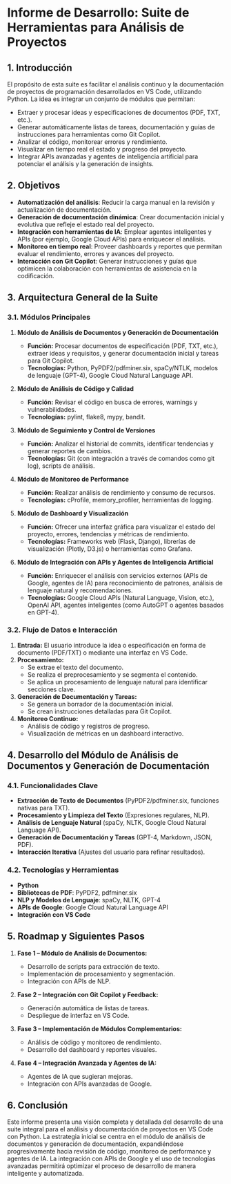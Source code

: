 # Informe de Desarrollo: Suite de Herramientas para Análisis de Proyectos

## 1. Introducción

El propósito de esta suite es facilitar el análisis continuo y la documentación de proyectos de programación desarrollados en VS Code, utilizando Python. La idea es integrar un conjunto de módulos que permitan:
- Extraer y procesar ideas y especificaciones de documentos (PDF, TXT, etc.).
- Generar automáticamente listas de tareas, documentación y guías de instrucciones para herramientas como Git Copilot.
- Analizar el código, monitorear errores y rendimiento.
- Visualizar en tiempo real el estado y progreso del proyecto.
- Integrar APIs avanzadas y agentes de inteligencia artificial para potenciar el análisis y la generación de insights.

## 2. Objetivos

- **Automatización del análisis**: Reducir la carga manual en la revisión y actualización de documentación.
- **Generación de documentación dinámica**: Crear documentación inicial y evolutiva que refleje el estado real del proyecto.
- **Integración con herramientas de IA**: Emplear agentes inteligentes y APIs (por ejemplo, Google Cloud APIs) para enriquecer el análisis.
- **Monitoreo en tiempo real**: Proveer dashboards y reportes que permitan evaluar el rendimiento, errores y avances del proyecto.
- **Interacción con Git Copilot**: Generar instrucciones y guías que optimicen la colaboración con herramientas de asistencia en la codificación.

## 3. Arquitectura General de la Suite

### 3.1. Módulos Principales

1. **Módulo de Análisis de Documentos y Generación de Documentación**  
   - **Función:** Procesar documentos de especificación (PDF, TXT, etc.), extraer ideas y requisitos, y generar documentación inicial y tareas para Git Copilot.
   - **Tecnologías:** Python, PyPDF2/pdfminer.six, spaCy/NTLK, modelos de lenguaje (GPT-4), Google Cloud Natural Language API.

2. **Módulo de Análisis de Código y Calidad**  
   - **Función:** Revisar el código en busca de errores, warnings y vulnerabilidades.
   - **Tecnologías:** pylint, flake8, mypy, bandit.

3. **Módulo de Seguimiento y Control de Versiones**  
   - **Función:** Analizar el historial de commits, identificar tendencias y generar reportes de cambios.
   - **Tecnologías:** Git (con integración a través de comandos como git log), scripts de análisis.

4. **Módulo de Monitoreo de Performance**  
   - **Función:** Realizar análisis de rendimiento y consumo de recursos.
   - **Tecnologías:** cProfile, memory_profiler, herramientas de logging.

5. **Módulo de Dashboard y Visualización**  
   - **Función:** Ofrecer una interfaz gráfica para visualizar el estado del proyecto, errores, tendencias y métricas de rendimiento.
   - **Tecnologías:** Frameworks web (Flask, Django), librerías de visualización (Plotly, D3.js) o herramientas como Grafana.

6. **Módulo de Integración con APIs y Agentes de Inteligencia Artificial**  
   - **Función:** Enriquecer el análisis con servicios externos (APIs de Google, agentes de IA) para reconocimiento de patrones, análisis de lenguaje natural y recomendaciones.
   - **Tecnologías:** Google Cloud APIs (Natural Language, Vision, etc.), OpenAI API, agentes inteligentes (como AutoGPT o agentes basados en GPT-4).

### 3.2. Flujo de Datos e Interacción

1. **Entrada:** El usuario introduce la idea o especificación en forma de documento (PDF/TXT) o mediante una interfaz en VS Code.
2. **Procesamiento:**  
   - Se extrae el texto del documento.  
   - Se realiza el preprocesamiento y se segmenta el contenido.  
   - Se aplica un procesamiento de lenguaje natural para identificar secciones clave.  
3. **Generación de Documentación y Tareas:**  
   - Se genera un borrador de la documentación inicial.  
   - Se crean instrucciones detalladas para Git Copilot.  
4. **Monitoreo Continuo:**  
   - Análisis de código y registros de progreso.  
   - Visualización de métricas en un dashboard interactivo.  

## 4. Desarrollo del Módulo de Análisis de Documentos y Generación de Documentación

### 4.1. Funcionalidades Clave

- **Extracción de Texto de Documentos** (PyPDF2/pdfminer.six, funciones nativas para TXT).
- **Procesamiento y Limpieza del Texto** (Expresiones regulares, NLP).
- **Análisis de Lenguaje Natural** (spaCy, NLTK, Google Cloud Natural Language API).
- **Generación de Documentación y Tareas** (GPT-4, Markdown, JSON, PDF).
- **Interacción Iterativa** (Ajustes del usuario para refinar resultados).

### 4.2. Tecnologías y Herramientas

- **Python**
- **Bibliotecas de PDF**: PyPDF2, pdfminer.six
- **NLP y Modelos de Lenguaje**: spaCy, NLTK, GPT-4
- **APIs de Google**: Google Cloud Natural Language API
- **Integración con VS Code**

## 5. Roadmap y Siguientes Pasos

1. **Fase 1 – Módulo de Análisis de Documentos:**  
   - Desarrollo de scripts para extracción de texto.  
   - Implementación de procesamiento y segmentación.  
   - Integración con APIs de NLP.  

2. **Fase 2 – Integración con Git Copilot y Feedback:**  
   - Generación automática de listas de tareas.  
   - Despliegue de interfaz en VS Code.  

3. **Fase 3 – Implementación de Módulos Complementarios:**  
   - Análisis de código y monitoreo de rendimiento.  
   - Desarrollo del dashboard y reportes visuales.  

4. **Fase 4 – Integración Avanzada y Agentes de IA:**  
   - Agentes de IA que sugieran mejoras.  
   - Integración con APIs avanzadas de Google.  

## 6. Conclusión

Este informe presenta una visión completa y detallada del desarrollo de una suite integral para el análisis y documentación de proyectos en VS Code con Python. La estrategia inicial se centra en el módulo de análisis de documentos y generación de documentación, expandiéndose progresivamente hacia revisión de código, monitoreo de performance y agentes de IA. La integración con APIs de Google y el uso de tecnologías avanzadas permitirá optimizar el proceso de desarrollo de manera inteligente y automatizada.
